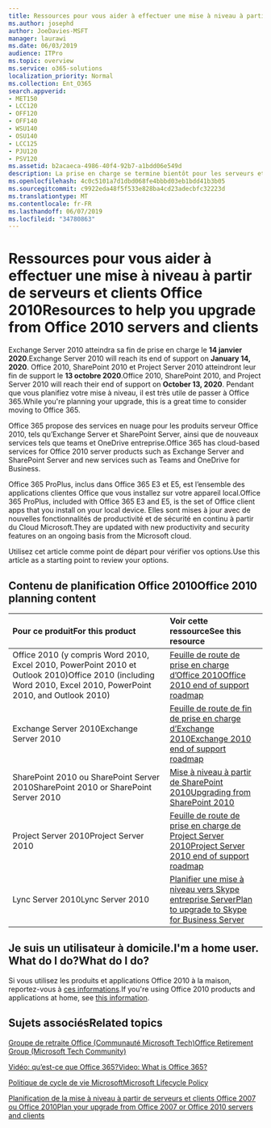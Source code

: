 ```yaml
---
title: Ressources pour vous aider à effectuer une mise à niveau à partir de serveurs et clients Office 2010
ms.author: josephd
author: JoeDavies-MSFT
manager: laurawi
ms.date: 06/03/2019
audience: ITPro
ms.topic: overview
ms.service: o365-solutions
localization_priority: Normal
ms.collection: Ent_O365
search.appverid:
- MET150
- LCC120
- OFF120
- OFF140
- WSU140
- OSU140
- LCC125
- PJU120
- PSV120
ms.assetid: b2acaeca-4986-40f4-92b7-a1bdd06e549d
description: La prise en charge se termine bientôt pour les serveurs et les applications clientes Office 2010, et les accords de support personnalisés ne sont pas disponibles. Utilisez cet article pour commencer à planifier votre mise à niveau maintenant.
ms.openlocfilehash: 4c0c5101a7d1dbd068fe4bbbd03eb1bdd41b3b05
ms.sourcegitcommit: c9922eda48f5f533e828ba4cd23adecbfc32223d
ms.translationtype: MT
ms.contentlocale: fr-FR
ms.lasthandoff: 06/07/2019
ms.locfileid: "34780863"
---
```

# <a name="resources-to-help-you-upgrade-from-office-2010-servers-and-clients"></a><span data-ttu-id="7f158-104">Ressources pour vous aider à effectuer une mise à niveau à partir de serveurs et clients Office 2010</span><span class="sxs-lookup"><span data-stu-id="7f158-104">Resources to help you upgrade from Office 2010 servers and clients</span></span>

<span data-ttu-id="7f158-105">Exchange Server 2010 atteindra sa fin de prise en charge le **14 janvier 2020**.</span><span class="sxs-lookup"><span data-stu-id="7f158-105">Exchange Server 2010 will reach its end of support on **January 14, 2020**.</span></span> <span data-ttu-id="7f158-106">Office 2010, SharePoint 2010 et Project Server 2010 atteindront leur fin de support le **13 octobre 2020**.</span><span class="sxs-lookup"><span data-stu-id="7f158-106">Office 2010, SharePoint 2010, and Project Server 2010 will reach their end of support on **October 13, 2020**.</span></span> <span data-ttu-id="7f158-107">Pendant que vous planifiez votre mise à niveau, il est très utile de passer à Office 365.</span><span class="sxs-lookup"><span data-stu-id="7f158-107">While you're planning your upgrade, this is a great time to consider moving to Office 365.</span></span> 

<span data-ttu-id="7f158-108">Office 365 propose des services en nuage pour les produits serveur Office 2010, tels qu’Exchange Server et SharePoint Server, ainsi que de nouveaux services tels que teams et OneDrive entreprise.</span><span class="sxs-lookup"><span data-stu-id="7f158-108">Office 365 has cloud-based services for Office 2010 server products such as Exchange Server and SharePoint Server and new services such as Teams and OneDrive for Business.</span></span> 

<span data-ttu-id="7f158-109">Office 365 ProPlus, inclus dans Office 365 E3 et E5, est l’ensemble des applications clientes Office que vous installez sur votre appareil local.</span><span class="sxs-lookup"><span data-stu-id="7f158-109">Office 365 ProPlus, included with Office 365 E3 and E5, is the set of Office client apps that you install on your local device.</span></span> <span data-ttu-id="7f158-110">Elles sont mises à jour avec de nouvelles fonctionnalités de productivité et de sécurité en continu à partir du Cloud Microsoft.</span><span class="sxs-lookup"><span data-stu-id="7f158-110">They are updated with new productivity and security features on an ongoing basis from the Microsoft cloud.</span></span>

<span data-ttu-id="7f158-111">Utilisez cet article comme point de départ pour vérifier vos options.</span><span class="sxs-lookup"><span data-stu-id="7f158-111">Use this article as a starting point to review your options.</span></span>
      
## <a name="office-2010-planning-content"></a><span data-ttu-id="7f158-112">Contenu de planification Office 2010</span><span class="sxs-lookup"><span data-stu-id="7f158-112">Office 2010 planning content</span></span>
  
|<span data-ttu-id="7f158-113">**Pour ce produit**</span><span class="sxs-lookup"><span data-stu-id="7f158-113">**For this product**</span></span>|<span data-ttu-id="7f158-114">**Voir cette ressource**</span><span class="sxs-lookup"><span data-stu-id="7f158-114">**See this resource**</span></span>|
|:-----|:-----|
|<span data-ttu-id="7f158-115">Office 2010 (y compris Word 2010, Excel 2010, PowerPoint 2010 et Outlook 2010)</span><span class="sxs-lookup"><span data-stu-id="7f158-115">Office 2010 (including Word 2010, Excel 2010, PowerPoint 2010, and Outlook 2010)</span></span>  <br/> |[<span data-ttu-id="7f158-116">Feuille de route de prise en charge d’Office 2010</span><span class="sxs-lookup"><span data-stu-id="7f158-116">Office 2010 end of support roadmap</span></span>](https://docs.microsoft.com/DeployOffice/office-2010-end-support-roadmap) <br/> |
|<span data-ttu-id="7f158-117">Exchange Server 2010</span><span class="sxs-lookup"><span data-stu-id="7f158-117">Exchange Server 2010</span></span>  <br/> |[<span data-ttu-id="7f158-118">Feuille de route de fin de prise en charge d’Exchange 2010</span><span class="sxs-lookup"><span data-stu-id="7f158-118">Exchange 2010 end of support roadmap</span></span>](exchange-2010-end-of-support.md) <br/> |
|<span data-ttu-id="7f158-119">SharePoint 2010 ou SharePoint Server 2010</span><span class="sxs-lookup"><span data-stu-id="7f158-119">SharePoint 2010 or SharePoint Server 2010</span></span>  <br/> |[<span data-ttu-id="7f158-120">Mise à niveau à partir de SharePoint 2010</span><span class="sxs-lookup"><span data-stu-id="7f158-120">Upgrading from SharePoint 2010</span></span>](upgrade-from-sharepoint-2010.md) <br/> |
|<span data-ttu-id="7f158-121">Project Server 2010</span><span class="sxs-lookup"><span data-stu-id="7f158-121">Project Server 2010</span></span> <br/> | [<span data-ttu-id="7f158-122">Feuille de route de prise en charge de Project Server 2010</span><span class="sxs-lookup"><span data-stu-id="7f158-122">Project Server 2010 end of support roadmap</span></span>](project-server-2010-end-of-support.md) <br/> |
|<span data-ttu-id="7f158-123">Lync Server 2010</span><span class="sxs-lookup"><span data-stu-id="7f158-123">Lync Server 2010</span></span> <br/> | [<span data-ttu-id="7f158-124">Planifier une mise à niveau vers Skype entreprise Server</span><span class="sxs-lookup"><span data-stu-id="7f158-124">Plan to upgrade to Skype for Business Server</span></span>](https://docs.microsoft.com/skypeforbusiness/plan-your-deployment/upgrade) <br/> |
    
## <a name="im-a-home-user-what-do-i-do"></a><span data-ttu-id="7f158-125">Je suis un utilisateur à domicile.</span><span class="sxs-lookup"><span data-stu-id="7f158-125">I'm a home user.</span></span> <span data-ttu-id="7f158-126">What do I do?</span><span class="sxs-lookup"><span data-stu-id="7f158-126">What do I do?</span></span>

<span data-ttu-id="7f158-127">Si vous utilisez les produits et applications Office 2010 à la maison, reportez-vous à [ces informations](plan-upgrade-previous-versions-office.md#im-a-home-user-what-do-i-do).</span><span class="sxs-lookup"><span data-stu-id="7f158-127">If you're using Office 2010 products and applications at home, see [this information](plan-upgrade-previous-versions-office.md#im-a-home-user-what-do-i-do).</span></span>

## <a name="related-topics"></a><span data-ttu-id="7f158-128">Sujets associés</span><span class="sxs-lookup"><span data-stu-id="7f158-128">Related topics</span></span>

[<span data-ttu-id="7f158-129">Groupe de retraite Office (Communauté Microsoft Tech)</span><span class="sxs-lookup"><span data-stu-id="7f158-129">Office Retirement Group (Microsoft Tech Community)</span></span>](https://go.microsoft.com/fwlink/?linkid=842065)
  
[<span data-ttu-id="7f158-130">Vidéo: qu’est-ce que Office 365?</span><span class="sxs-lookup"><span data-stu-id="7f158-130">Video: What is Office 365?</span></span>](https://support.office.com/article/847caf12-2589-452c-8aca-1c009797678b.aspx)
  
[<span data-ttu-id="7f158-131">Politique de cycle de vie Microsoft</span><span class="sxs-lookup"><span data-stu-id="7f158-131">Microsoft Lifecycle Policy</span></span>](https://go.microsoft.com/fwlink/?linkid=865200)

[<span data-ttu-id="7f158-132">Planification de la mise à niveau à partir de serveurs et clients Office 2007 ou Office 2010</span><span class="sxs-lookup"><span data-stu-id="7f158-132">Plan your upgrade from Office 2007 or Office 2010 servers and clients</span></span>](plan-upgrade-previous-versions-office.md)

